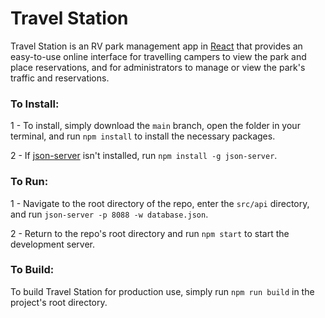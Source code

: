 # Travel Station

Travel Station is an RV park management app in [React](https://reactjs.org/) that provides an easy-to-use online interface for travelling campers to view the park and place reservations, and for administrators to manage or view the park's traffic and reservations. 

### To Install:

1 - To install, simply download the `main` branch, open the folder in your terminal, and run `npm install` to install the necessary packages.

2 - If [json-server](https://github.com/typicode/json-server) isn't installed, run `npm install -g json-server`.

### To Run:

1 - Navigate to the root directory of the repo, enter the `src/api` directory, and run `json-server -p 8088 -w database.json`.

2 - Return to the repo's root directory and run `npm start` to start the development server.

### To Build:

To build Travel Station for production use, simply run `npm run build` in the project's root directory.
